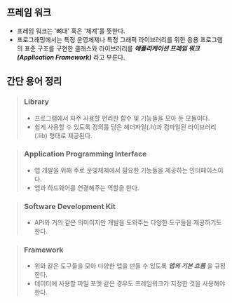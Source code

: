 프레임 워크 
- 
- 프레임 워크는 '뼈대' 혹은 '체계'를 뜻한다.
- 프로그래밍에서는 특정 운영체제나 특정 그래픽 라이브러리를 위한 응용 프로그램의 표준 구조를 구현한 클래스와 라이브러리를 ***애플리케이션 프레임 워크(Application Framework)*** 라고 부른다.

간단 용어 정리
- 
> ### Library
>  - 프로그램에서 자주 사용할 편리한 함수 및 기능들을 모아 둔 모듈이다.
>  - 쉽게 사용할 수 있도록 정의를 담은 헤더파일(.h)과 컴파일된 라이브러리(.lib) 형태로 제공된다.

> ### Application Programming Interface
>   - 앱 개발을 위해 주로 운영체제에서 필요한 기능들을 제공하는 인터페이스이다.
>   - 앱과 하드웨어를 연결해주는 역할을 한다.

> ### Software Development Kit
>   - API와 거의 같은 의미이지만 개발을 도와주는 다양한 도구들을 제공하기도 한다.

> ### Framework
>   - 위와 같은 도구들을 모아 다양한 앱을 만들 수 있도록 ***앱의 기본 흐름*** 을 규정한다.
>   - 데이터에 사용할 파일 포멧 같은 경우도 프레임워크가 지정한 것을 사용해야한다.


